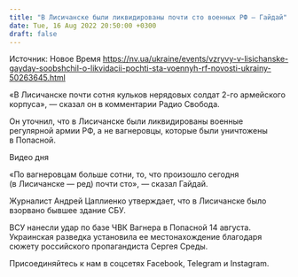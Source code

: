 ```yaml
---
title: "В Лисичанске были ликвидированы почти сто военных РФ — Гайдай"
date: Tue, 16 Aug 2022 20:50:00 +0300
draft: false
---
```

Источник: Новое Время https://nv.ua/ukraine/events/vzryvy-v-lisichanske-gayday-soobshchil-o-likvidacii-pochti-sta-voennyh-rf-novosti-ukrainy-50263645.html


«В Лисичанске почти сотня кульков нерядовых солдат 2-го армейского корпуса», — сказал он в комментарии Радио Свобода.

Он уточнил, что в Лисичанске были ликвидированы военные регулярной армии РФ, а не вагнеровцы, которые были уничтожены в Попасной.

 Видео дня   

«По вагнеровцам больше сотни, то, что произошло сегодня (в Лисичанске — ред) почти сто», — сказал Гайдай. 

Журналист Андрей Цаплиенко утверждает, что в Лисичанске было взорвано бывшее здание СБУ. 

 ВСУ нанесли удар по базе ЧВК Вагнера в Попасной 14 августа. Украинская разведка установила ее местонахождение благодаря сюжету российского пропагандиста Сергея Среды.

Присоединяйтесь к нам в соцсетях Facebook, Telegram и Instagram.
